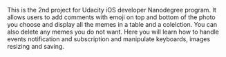 This is the 2nd project for Udacity iOS developer Nanodegree program.
It allows users to add comments with emoji on top and bottom of the photo you choose and display all the memes 
in a table and a colelction.
You can also delete any memes you do not want.
Here you will learn how to handle events notification and subscription and manipulate keyboards, images resizing and saving.
